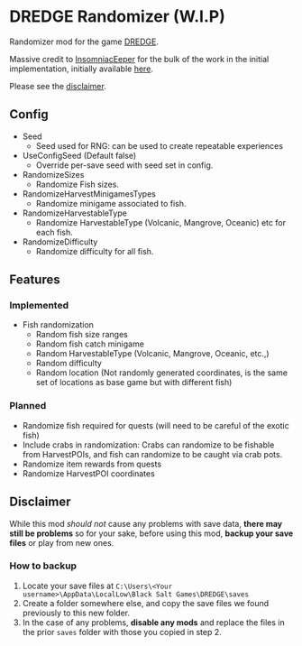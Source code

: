 # DREDGE Randomizer (W.I.P)

Randomizer mod for the game [DREDGE](https://store.steampowered.com/app/1562430/DREDGE/).

Massive credit to [InsomniacEeper](https://github.com/insomniac-eeper) for the bulk of the work in the initial implementation, initially available [here](https://github.com/SloopyNoSleep/DredgeWinchMods).

Please see the [disclaimer](#disclaimer).

## Config
* Seed
   * Seed used for RNG: can be used to create repeatable experiences
* UseConfigSeed (Default false)
   * Override per-save seed with seed set in config.
* RandomizeSizes
   * Randomize Fish sizes.
* RandomizeHarvestMinigamesTypes
   * Randomize minigame associated to fish.
* RandomizeHarvestableType
   * Randomize HarvestableType (Volcanic, Mangrove, Oceanic) etc for each fish.
* RandomizeDifficulty
   * Randomize difficulty for all fish.

## Features
### Implemented
- Fish randomization
  - Random fish size ranges
  - Random fish catch minigame
  - Random HarvestableType (Volcanic, Mangrove, Oceanic, etc.,)
  - Random difficulty
  - Random location (Not randomly generated coordinates, is the same set of locations as base game but with different fish)

### Planned
- Randomize fish required for quests (will need to be careful of the exotic fish)
- Include crabs in randomization: Crabs can randomize to be fishable from HarvestPOIs, and fish can randomize to be caught via crab pots.
- Randomize item rewards from quests
- Randomize HarvestPOI coordinates

## Disclaimer
While this mod _should not_ cause any problems with save data, **there may still be problems** so for your sake, before using this mod, **backup your save files** or play from new ones.

### How to backup
1. Locate your save files at `C:\Users\<Your username>\AppData\LocalLow\Black Salt Games\DREDGE\saves`
2. Create a folder somewhere else, and copy the save files we found previously to this new folder.
3. In the case of any problems, **disable any mods** and replace the files in the prior `saves` folder with those you copied in step 2.
